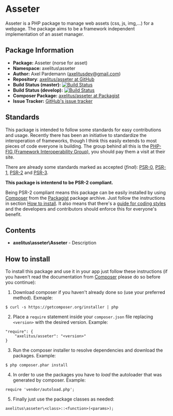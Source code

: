 # Asseter

Asseter is a PHP package to manage web assets (css, js, img,...) for a webpage. The package aims to be a framework independent implementation of an asset manager.

## Package Information

* **Package:** Asseter (norse for asset)
* **Namespace:** axelitus\asseter
* **Author:** Axel Pardemann (axelitusdev@gmail.com)
* **Repository**: [axelitus/asseter at GitHub](https://github.com/axelitus/asseter "asseter at GitHub")
* **Build Status (master):** [![Build Status](https://secure.travis-ci.org/axelitus/asseter.png?branch=master)](http://travis-ci.org/axelitus/asseter)
* **Build Status (develop):** [![Build Status](https://secure.travis-ci.org/axelitus/asseter.png?branch=develop)](http://travis-ci.org/axelitus/asseter)
* **Composer Package:** [axelitus/asseter at Packagist](http://packagist.org/packages/axelitus/asseter "axelitus/asseter at Packagist")
* **Issue Tracker:** [GitHub's issue tracker](https://github.com/axelitus/asseter/issues "GitHub's issue tracker")

## Standards

This package is intended to follow some standards for easy contributions and usage. Recently there has been an initiative to standardize the interoperation of frameworks, though I think this easily extends to most pieces of code everyone is building. The group behind all this is the [PHP-FIG (Framework Interoperability Group)](http://www.php-fig.org), you should pay them a visit at their site.

There are already some standards marked as accepted (_final_): [PSR-0](https://github.com/php-fig/fig-standards/blob/master/accepted/PSR-0.md), [PSR-1](https://github.com/php-fig/fig-standards/blob/master/accepted/PSR-1-basic-coding-standard.md), [PSR-2](https://github.com/php-fig/fig-standards/blob/master/accepted/PSR-2-coding-style-guide.md) and [PSR-3](https://github.com/php-fig/fig-standards/blob/master/accepted/PSR-3-logger-interface.md).

**This package is intentend to be PSR-2 compliant.**

Being PSR-2 compliant means this package can be easily installed by using [Composer](getcomposer.org) from the [Packagist](http://packagist.org) package archive. Just follow the instructions in section [How to install](#how-to-install). It also means that there's a [guide for coding styles](https://github.com/php-fig/fig-standards/blob/master/accepted/PSR-2-coding-style-guide.md) and the developers and contributors should enforce this for everyone's benefit.

## Contents

 - **axelitus\asseter\Asseter** - Description

## How to install

To install this package and use it in your app just follow these instructions (if you haven't read the documentation from [Composer](http://getcomposer.org) please do so before you continue):

1. Download composer if you haven't already done so (use your preferred method). Exmaple:
```
$ curl -s https://getcomposer.org/installer | php
```

2. Place a `require` statement inside your `composer.json` file replacing `<version>` with the desired version. Example:
```
"require": {
    "axelitus/asseter": "<version>"
}
```

3. Run the composer installer to resolve dependencies and download the packages. Example:
```
$ php composer.phar install
```

4. In order to use the packages you have to _load_ the autoloader that was generated by composer. Example:
```
require 'vendor/autoload.php';
```

5. Finally just use the package classes as needed:
```
axelitus\asseter\<class>::<function>(<params>);
```